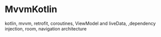 # MvvmKotlin
kotlin, mvvm, retrofit, coroutines, ViewModel and liveData, ,dependency injection, room, navigation architecture
